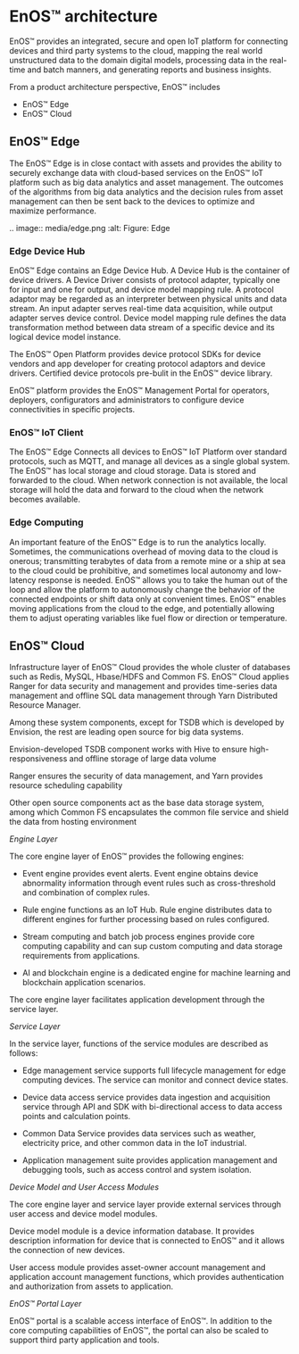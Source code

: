 # EnOS™ architecture

EnOS™ provides an integrated, secure and open IoT platform for connecting devices and third party systems to the cloud, mapping the real world unstructured data to the domain digital models, processing data in the real-time and batch manners, and generating reports and business insights.

From a product architecture perspective, EnOS™ includes

-   EnOS™ Edge
-   EnOS™ Cloud
<!--EnOS™ Open Platform for developers, EnOS™ Ops Platform for system administrators.>
<!--EnOS™ Marketplace with applications and solutions, EnOS™ Management Platform for deployers, configurators and solution architects, and-->

## EnOS™ Edge

The EnOS™ Edge is in close contact with assets and provides the ability to securely exchange data with cloud-based services on the EnOS™ IoT platform such as big data analytics and asset management. The outcomes of the algorithms from big data analytics and the decision rules from asset management can then be sent back to the devices to optimize and maximize performance.

.. image:: media/edge.png
   :alt: Figure: Edge
   

### Edge Device Hub
EnOS™ Edge contains an Edge Device Hub. A Device Hub is the container of device drivers.  A Device Driver consists of protocol adapter, typically one for input and one for output,  and device model mapping rule.  A protocol adaptor may be regarded as an interpreter between physical units and data stream. An input adapter serves real-time data acquisition, while output adapter serves device control. Device model mapping rule defines the data transformation method between data stream of a specific device and its logical device model instance.

The EnOS™ Open Platform provides device protocol SDKs for device vendors and app developer for creating protocol adaptors and device drivers. Certified device protocols pre-bulit in the EnOS™ device library.

EnOS™ platform provides the EnOS™ Management Portal for operators, deployers, configurators and administrators to configure device connectivities in specific projects.

### EnOS™ IoT Client

The EnOS™ Edge Connects all devices to EnOS™ IoT Platform over standard protocols, such as MQTT, and manage all devices as a single global system. The EnOS™ has local storage and cloud storage. Data is stored and forwarded to the cloud. When network connection is not available, the local storage will hold the data and forward to the cloud when the network becomes available.

### Edge Computing
An important feature of the EnOS™ Edge is to run the analytics locally. Sometimes, the communications overhead of moving data to the cloud is onerous; transmitting terabytes of data from a remote mine or a ship at sea to the cloud could be prohibitive, and sometimes local autonomy and low-latency response is needed. EnOS™ allows you to take the human out of the loop and allow the platform to autonomously change the behavior of the connected endpoints or shift data only at convenient times. EnOS™ enables moving applications from the cloud to the edge, and potentially allowing them to adjust operating variables like fuel flow or direction or temperature.

## EnOS™ Cloud

Infrastructure layer of EnOS™ Cloud provides the whole cluster of databases such
as Redis, MySQL, Hbase/HDFS and Common FS. EnOS™ Cloud applies Ranger for data
security and management and provides time-series data management and offline SQL
data management through Yarn Distributed Resource Manager.

Among these system components, except for TSDB which is developed by Envision,
the rest are leading open source for big data systems.

Envision-developed TSDB component works with Hive to ensure high-responsiveness
and offline storage of large data volume

Ranger ensures the security of data management, and Yarn provides resource
scheduling capability

Other open source components act as the base data storage system, among which
Common FS encapsulates the common file service and shield the data from hosting
environment

*Engine Layer*

The core engine layer of EnOS™ provides the following engines:

-   Event engine provides event alerts. Event engine obtains device abnormality
    information through event rules such as cross-threshold and combination of
    complex rules.

-   Rule engine functions as an IoT Hub. Rule engine distributes data to
    different engines for further processing based on rules configured.

-   Stream computing and batch job process engines provide core computing
    capability and can sup custom computing and data storage requirements from
    applications.

-   AI and blockchain engine is a dedicated engine for machine learning and
    blockchain application scenarios.

The core engine layer facilitates application development through the service
layer.

*Service Layer*

In the service layer, functions of the service modules are described as follows:

-   Edge management service supports full lifecycle management for edge
    computing devices. The service can monitor and connect device states.

-   Device data access service provides data ingestion and acquisition service
    through API and SDK with bi-directional access to data access points and
    calculation points.

-   Common Data Service provides data services such as weather, electricity
    price, and other common data in the IoT industrial.

-   Application management suite provides application management and debugging
    tools, such as access control and system isolation.

*Device Model and User Access Modules*

The core engine layer and service layer provide external services through user
access and device model modules.

Device model module is a device information database. It provides description
information for device that is connected to EnOS™ and it allows the connection of
new devices.

User access module provides asset-owner account management and application
account management functions, which provides authentication and authorization
from assets to application.

*EnOS™ Portal Layer*

EnOS™ portal is a scalable access interface of EnOS™. In addition to the core
computing capabilities of EnOS™, the portal can also be scaled to support third
party application and tools.
